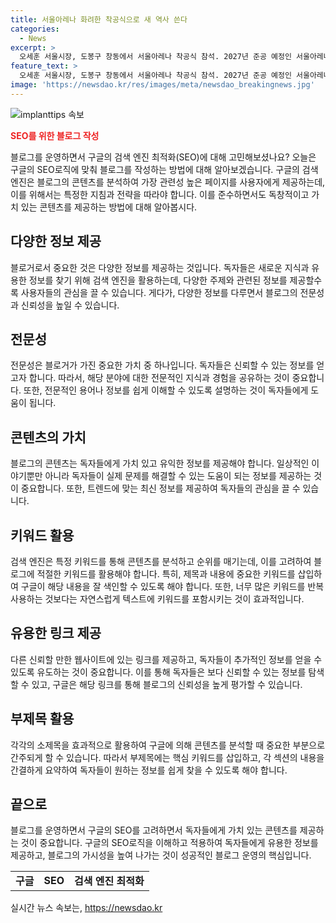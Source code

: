 ```yaml
---
title: 서울아레나 화려한 착공식으로 새 역사 쓴다
categories:
  - News
excerpt: >
  오세훈 서울시장, 도봉구 창동에서 서울아레나 착공식 참석. 2027년 준공 예정인 서울아레나, K-POP 중심 복합문화시설로 강북 전성시대를 다시 이끌 예정. 오세훈 시장은 서울아레나는 한류 관광의 메카로 매력도시 서울을 대표하는 랜드마크가 될 것이라고 전망.
feature_text: >
  오세훈 서울시장, 도봉구 창동에서 서울아레나 착공식 참석. 2027년 준공 예정인 서울아레나, K-POP 중심 복합문화시설로 강북 전성시대를 다시 이끌 예정. 오세훈 시장은 서울아레나는 한류 관광의 메카로 매력도시 서울을 대표하는 랜드마크가 될 것이라고 전망.
image: 'https://newsdao.kr/res/images/meta/newsdao_breakingnews.jpg'
---
```


<p><img src="https://newsdao.kr/res/images/meta/newsdao_breakingnews.jpg" alt="implanttips 속보" /></p>

<p><b><span style="color: #ee2323;">SEO를 위한 블로그 작성</span></b></p>

<p data-ke-size="size16">블로그를 운영하면서 구글의 검색 엔진 최적화(SEO)에 대해 고민해보셨나요? 오늘은 구글의 SEO로직에 맞춰 블로그를 작성하는 방법에 대해 알아보겠습니다. 구글의 검색 엔진은 블로그의 콘텐츠를 분석하여 가장 관련성 높은 페이지를 사용자에게 제공하는데, 이를 위해서는 특정한 지침과 전략을 따라야 합니다. 이를 준수하면서도 독창적이고 가치 있는 콘텐츠를 제공하는 방법에 대해 알아봅시다.</p>

<h2 data-ke-size="size26">다양한 정보 제공</h2>

<p data-ke-size="size16">블로거로서 중요한 것은 다양한 정보를 제공하는 것입니다. 독자들은 새로운 지식과 유용한 정보를 찾기 위해 검색 엔진을 활용하는데, 다양한 주제와 관련된 정보를 제공할수록 사용자들의 관심을 끌 수 있습니다. 게다가, 다양한 정보를 다루면서 블로그의 전문성과 신뢰성을 높일 수 있습니다.</p>

<h2 data-ke-size="size26">전문성</h2>

<p data-ke-size="size16">전문성은 블로거가 가진 중요한 가치 중 하나입니다. 독자들은 신뢰할 수 있는 정보를 얻고자 합니다. 따라서, 해당 분야에 대한 전문적인 지식과 경험을 공유하는 것이 중요합니다. 또한, 전문적인 용어나 정보를 쉽게 이해할 수 있도록 설명하는 것이 독자들에게 도움이 됩니다.</p>

<h2 data-ke-size="size26">콘텐츠의 가치</h2>

<p data-ke-size="size16">블로그의 콘텐츠는 독자들에게 가치 있고 유익한 정보를 제공해야 합니다. 일상적인 이야기뿐만 아니라 독자들이 실제 문제를 해결할 수 있는 도움이 되는 정보를 제공하는 것이 중요합니다. 또한, 트렌드에 맞는 최신 정보를 제공하여 독자들의 관심을 끌 수 있습니다.</p>

<h2 data-ke-size="size26">키워드 활용</h2>

<p data-ke-size="size16">검색 엔진은 특정 키워드를 통해 콘텐츠를 분석하고 순위를 매기는데, 이를 고려하여 블로그에 적절한 키워드를 활용해야 합니다. 특히, 제목과 내용에 중요한 키워드를 삽입하여 구글이 해당 내용을 잘 색인할 수 있도록 해야 합니다. 또한, 너무 많은 키워드를 반복 사용하는 것보다는 자연스럽게 텍스트에 키워드를 포함시키는 것이 효과적입니다.</p>

<h2 data-ke-size="size26">유용한 링크 제공</h2>

<p data-ke-size="size16">다른 신뢰할 만한 웹사이트에 있는 링크를 제공하고, 독자들이 추가적인 정보를 얻을 수 있도록 유도하는 것이 중요합니다. 이를 통해 독자들은 보다 신뢰할 수 있는 정보를 탐색할 수 있고, 구글은 해당 링크를 통해 블로그의 신뢰성을 높게 평가할 수 있습니다.</p>

<h2 data-ke-size="size26">부제목 활용</h2>

<p data-ke-size="size16">각각의 소제목을 효과적으로 활용하여 구글에 의해 콘텐츠를 분석할 때 중요한 부분으로 간주되게 할 수 있습니다. 따라서 부제목에는 핵심 키워드를 삽입하고, 각 섹션의 내용을 간결하게 요약하여 독자들이 원하는 정보를 쉽게 찾을 수 있도록 해야 합니다.</p>

<h2 data-ke-size="size26">끝으로</h2>

<p data-ke-size="size16">블로그를 운영하면서 구글의 SEO를 고려하면서 독자들에게 가치 있는 콘텐츠를 제공하는 것이 중요합니다. 구글의 SEO로직을 이해하고 적용하여 독자들에게 유용한 정보를 제공하고, 블로그의 가시성을 높여 나가는 것이 성공적인 블로그 운영의 핵심입니다.</p>

<table>
<tbody>
<tr>
<td style="text-align: center; height: 17px;"><b>구글</b></td>
<td style="text-align: center; height: 17px;"><b>SEO</b></td>
<td style="text-align: center; height: 17px;"><b>검색 엔진 최적화</b></td>
</tr>
</tbody>
</table>
실시간 뉴스 속보는, <a href="https://newsdao.kr" rel="dofollow">https://newsdao.kr</a>


